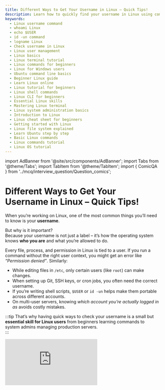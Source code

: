 ```yaml
---
title: Different Ways to Get Your Username in Linux – Quick Tips!
description: Learn how to quickly find your username in Linux using commands like `whoami`, `$USER`, `id -un`, and `logname`. Understand when to use each method and why usernames matter in Linux.
keywords:
  - Linux username command
  - whoami Linux
  - echo $USER
  - id -un command
  - logname Linux
  - Check username in Linux
  - Linux user management
  - Linux basics
  - Linux terminal tutorial
  - Linux commands for beginners
  - Linux for Windows users
  - Ubuntu command line basics
  - Beginner Linux guide
  - Learn Linux online
  - Linux tutorial for beginners
  - Linux shell commands
  - Linux CLI for beginners
  - Essential Linux skills
  - Mastering Linux terminal
  - Linux system administration basics
  - Introduction to Linux
  - Linux cheat sheet for beginners
  - Getting started with Linux
  - Linux file system explained
  - Learn Ubuntu step by step
  - Basic Linux commands
  - Linux commands tutorial
  - Linux OS tutorial
---
```


import AdBanner from '@site/src/components/AdBanner';
import Tabs from '@theme/Tabs';
import TabItem from '@theme/TabItem';
import { ComicQA } from '../mcq/interview_question/Question_comics';

# Different Ways to Get Your Username in Linux – Quick Tips!


When you’re working on Linux, one of the most common things you’ll need to know is your **username**.  

But why is it important?  
Because your username is not just a label – it’s how the operating system knows **who you are** and what you’re allowed to do.  

Every file, process, and permission in Linux is tied to a user. If you run a command without the right user context, you might get an error like *“Permission denied”*. Similarly:
- While editing files in `/etc`, only certain users (like `root`) can make changes.  
- When setting up Git, SSH keys, or cron jobs, you often need the correct username.  
- If you’re writing shell scripts, `$USER` or `id -un` helps make them portable across different accounts.  
- On multi-user servers, knowing *which account you’re actually logged in as* avoids costly mistakes.  

:::tip That’s why
 having quick ways to check your username is a small but **essential skill for Linux users** from beginners learning commands to system admins managing production servers.  
:::

<div style={{ position: 'relative', paddingBottom: '56.25%', height: 0, overflow: 'hidden' }}>
  <iframe
    src="https://www.youtube.com/embed/TsY0sJPKdA8"
    title="User name in linux"
    style={{ position: 'absolute', top: 0, left: 0, width: '100%', height: '100%' }}
    frameBorder="0"
    allow="accelerometer; autoplay; clipboard-write; encrypted-media; gyroscope; picture-in-picture"
    allowFullScreen
  />
</div>

> ***In this guide, we’ll explore **four easy and reliable methods** to get your username in Linux, explain their differences, and show when to use each one.***

<div>
    <AdBanner />
</div>

## What Is a Username in Linux?

In Linux, a **username** is more than just the name you type when logging in  it’s a **unique identity** that defines who you are on the system.  
Behind the scenes, every username is mapped to a **numeric User ID (UID)**, and this UID is what the operating system actually uses to manage access and permissions.  

:::caution Why It Matters
:::
- **Ownership of files and processes**: 
    - Every file, folder, or running process in Linux is tied to a user. 
    - For example, if `abhinav` creates a file, only `abhinav` (or root) has full control over it by default.  
- **Security and permissions**: 
    - Usernames determine what you *can* and *cannot* do. 
    - A normal user cannot install software system-wide without `sudo`, while the `root` user can.  
- **Multi-user environment**: 
    - Linux was designed as a multi-user operating system.
    - On servers or shared systems, each person has their own username to separate responsibilities and prevent conflicts.  
- **Scripting and automation**: 
    - Many shell scripts rely on environment variables like `$USER` or commands like `id -un` to adapt dynamically to the current user.  

:::caution Example in Action
:::
Let’s say you log in with the username `abhinav`. Internally, Linux might assign you:  

- **Username**: `abhinav`  
- **UID**: `1000`  
- **Primary Group**: `abhinav` (GID 1000)  
- **Additional Groups**: `sudo`, `docker`, `video`  

Now, every process you start (opening VS Code, compiling code, running a server) carries that UID. This ensures the system knows *which user owns which process* and enforces access control consistently.  


---
:::important
 *In short, the username is the **front-facing identity**, while the UID is the **system’s internal key**. Together, they form the foundation of Linux’s security and permission model.*
:::
---

## 1. Using `whoami`

The simplest and most commonly used command is:

```python
whoami
```
:::tip How it works:
:::
* `whoami` literally means “Who am I?”
* It queries the system and prints the **effective username** of the current session.

:::caution Example:
:::
```python
$ whoami
abhinav
```

:::note
**This shows that the current user running the command is `abhinav`.**
:::

:::caution When to use:
:::tip here are some cases when to use
* When you just want a **quick answer**.
* Useful in everyday terminal usage.
* Works in almost all Linux/Unix-based systems.
:::


## 2. Using the `$USER` Environment Variable

Every Linux session has environment variables that store useful information.
One of them is `$USER`, which stores your username.

To check it:

```bash
echo $USER
```

###### How it works:

* The shell sets `$USER` when you log in.
* Running `echo $USER` simply prints the value of that variable.

###### Example:

```python
$ echo $USER
abhinav
```

:::caution When to use:

* Handy when writing **shell scripts** since you can directly reference `$USER`.
* Useful in automation tasks where you want the script to adapt to whoever is running it.
:::
:::note ⚠️ **Note:** 
***In rare cases, if the environment variable is modified manually, `$USER` might not match the actual username. That’s why it’s reliable in most cases but not 100% guaranteed.***
:::
---

## 3. Using `id -un`

The `id` command prints details about a user, including UID, GID, and groups.
If you only want the username:

```python
id -un
```

###### How it works:

* `id` normally prints all user info (`uid=1000(abhinav) gid=1000(abhinav) groups=1000(abhinav),27(sudo),…`).
* The `-un` flags tell it to **only return the username** of the effective user.

###### Example:

```python
$ id -un
abhinav
```

:::caution When to use:

* When you want **accuracy**.
* More reliable than `$USER` since it queries the system directly.
* Commonly used in scripts where you want both username and numeric IDs.
:::


## 4. Using `logname`

The `logname` command shows the **login name of the user** who started the session:

```python
logname
```

###### How it works:

* Unlike `whoami`, which shows the **effective user**, `logname` shows the **original login user**.
* If you switch users with `su`, `whoami` will show the current user, but `logname` will still show the original login account.

###### Example:

```python
$ logname
abhinav
```

:::caution When to use:

* When you want to know **who actually logged in first**, regardless of user switching.
* Useful for auditing or tracking sessions.

:::note ⚠️ **Note:** 
If you’re running a script via cron or system services, `logname` might fail because there’s no login session.
:::

---

<div>
    <AdBanner />
</div>


## Comparison of All Methods

Here’s a quick side-by-side comparison of all four commands:

| Command      | Output                             | Best For                           | Limitations                                     |
| ------------ | ---------------------------------- | ---------------------------------- | ----------------------------------------------- |
| `whoami`     | Current effective user             | Quick checks in terminal           | Always shows effective user, not original login |
| `echo $USER` | Username from environment variable | Writing scripts, automation        | Can be overwritten manually                     |
| `id -un`     | Effective user                     | Reliable system queries, scripting | None (very stable)                              |
| `logname`    | Original login user                | Checking who logged in initially   | May fail in non-login shells (cron, systemd)    |

---

##  Practical Use Cases

* **System Administration** → Knowing which user is running a process helps with debugging and permission management.
* **Scripting** → Automating scripts with `$USER` or `id -un` ensures they adapt to different environments.
* **Security** → `logname` can help identify the original user in case of privilege escalation.
* **Development** → Some compilers, build tools, or package managers require the username for logs or configs.

---

## Frequently Asked Questions (FAQs)

<ComicQA
  question="1) What is the difference between `whoami` and `logname`?"
  answer="`whoami` shows the current effective user (after switching with su, it will show the switched user). `logname` shows the original login user who started the session."
  code={`whoami
logname`}
  example="If you log in as 'abhinav' and switch to 'root', 'whoami' shows 'root' while 'logname' still shows 'abhinav'."
  whenToUse="Use 'whoami' for knowing your active user and 'logname' for session tracking."
/>

<ComicQA
  question="2) Which method is the most reliable?"
  answer="The 'id -un' command is the most reliable and script-friendly. The '$USER' variable is convenient but can be manually changed."
  code={`id -un
echo $USER`}
  example="'id -un' always reflects the actual user, while '$USER' might not."
  whenToUse="Use 'id -un' in scripts for reliability."
/>

<ComicQA
  question="3) Can I check other users’ names?"
  answer="Yes. Commands like 'getent passwd' or 'cat /etc/passwd' can list all usernames on the system."
  code={`getent passwd
cat /etc/passwd`}
  example="Shows all users registered in the system, not just the current one."
  whenToUse="Use when you need a list of all system users, not just the active one."
/>

<ComicQA
  question="4) Does this work on macOS or WSL?"
  answer="Yes. macOS (Unix-based) supports these commands. WSL (Windows Subsystem for Linux) also supports them since it runs a Linux environment."
  code={`whoami
id -un`}
  example="On both macOS and WSL, these commands behave the same as on Linux."
  whenToUse="Use on macOS and WSL just like on Linux for consistency."
/>

<ComicQA
  question="5) What is the difference between `$USER` and `id -un`?"
  answer="`$USER` is an environment variable and can be changed manually. `id -un` always queries the system for the actual username."
  code={`echo $USER
id -un`}
  example="If you run `export USER=xyz`, '$USER' shows 'xyz' but 'id -un' still shows the correct user."
  whenToUse="Prefer 'id -un' in automation, use '$USER' for quick checks."
/>

<ComicQA
  question="6) How do I find my UID (User ID)?"
  answer="Use the 'id -u' command to get your UID, which is a numeric representation of your username."
  code={`id -u
id -un`}
  example="'id -u' might return 1000, while 'id -un' returns 'abhinav'."
  whenToUse="When working with permissions or system-level configs that use numeric IDs."
/>

<ComicQA
  question="7) How can I see which groups I belong to?"
  answer="Use the 'groups' command or 'id' to see all groups your user is part of."
  code={`groups
id`}
  example="'groups abhinav' shows all the groups assigned to user 'abhinav'."
  whenToUse="Use when debugging file permissions or configuring user roles."
/>

<ComicQA
  question="8) How do I check the home directory of my user?"
  answer="You can run 'echo $HOME' or check the '/etc/passwd' file for your username."
  code={`echo $HOME
getent passwd abhinav`}
  example="For user 'abhinav', the home might be '/home/abhinav'."
  whenToUse="When setting up config files or verifying environment setup."
/>

<ComicQA
  question="9) Can root and normal users see different outputs?"
  answer="Yes. When switching with 'su', 'whoami' shows the effective user (root), but 'logname' may still show the original session owner."
  code={`su -
whoami
logname`}
  example="If you login as 'abhinav' then 'su -' into root, 'whoami' → root, 'logname' → abhinav."
  whenToUse="Important when tracking commands run as root vs session user."
/>

<ComicQA
  question="10) How do I find the currently logged-in users?"
  answer="You can use 'who', 'w', or 'users' commands to see who is logged in at the moment."
  code={`who
w
users`}
  example="'who' shows detailed info like terminal and login time."
  whenToUse="Use on shared servers to check active sessions."
/>

<ComicQA
  question="11) How do I create a new user in Linux?"
  answer="You can create a new user with the 'useradd' or 'adduser' command (depending on the distro). You may also need to set a password separately."
  code={`sudo useradd -m newuser
sudo passwd newuser

# On Debian/Ubuntu
sudo adduser newuser`}
  example="'useradd -m newuser' creates a home directory at /home/newuser and 'passwd newuser' sets the password."
  whenToUse="Use when setting up accounts for new team members or managing multi-user systems."
/>



## More Articles

<Tabs>
  <TabItem value="docs" label="📚 Documentation">
             - [CompilerSutra Home](https://compilersutra.com)
                - [CompilerSutra Homepage (Alt)](https://compilersutra.com/)
                - [Getting Started Guide](https://compilersutra.com/get-started)
                - [Newsletter Signup](https://compilersutra.com/newsletter)
                - [Skip to Content (Accessibility)](https://compilersutra.com#__docusaurus_skipToContent_fallback)


  </TabItem>

  <TabItem value="tutorials" label="📖 Tutorials & Guides">

        - [AI Documentation](https://compilersutra.com/docs/Ai)
        - [DSA Overview](https://compilersutra.com/docs/DSA/)
        - [DSA Detailed Guide](https://compilersutra.com/docs/DSA/DSA)
        - [MLIR Introduction](https://compilersutra.com/docs/MLIR/intro)
        - [TVM for Beginners](https://compilersutra.com/docs/tvm-for-beginners)
        - [Python Tutorial](https://compilersutra.com/docs/python/python_tutorial)
        - [C++ Tutorial](https://compilersutra.com/docs/c++/CppTutorial)
        - [C++ Main File Explained](https://compilersutra.com/docs/c++/c++_main_file)
        - [Compiler Design Basics](https://compilersutra.com/docs/compilers/compiler)
        - [OpenCL for GPU Programming](https://compilersutra.com/docs/gpu/opencl)
        - [LLVM Introduction](https://compilersutra.com/docs/llvm/intro-to-llvm)
        - [Introduction to Linux](https://compilersutra.com/docs/linux/intro_to_linux)

  </TabItem>

  <TabItem value="assessments" label="📝 Assessments">

        - [C++ MCQs](https://compilersutra.com/docs/mcq/cpp_mcqs)
        - [C++ Interview MCQs](https://compilersutra.com/docs/mcq/interview_question/cpp_interview_mcqs)

  </TabItem>

  <TabItem value="projects" label="🛠️ Projects">

            - [Project Documentation](https://compilersutra.com/docs/Project)
            - [Project Index](https://compilersutra.com/docs/project/)
            - [Graphics Pipeline Overview](https://compilersutra.com/docs/The_Graphic_Rendering_Pipeline)
            - [Graphic Rendering Pipeline (Alt)](https://compilersutra.com/docs/the_graphic_rendering_pipeline/)

  </TabItem>

  <TabItem value="resources" label="🌍 External Resources">

            - [LLVM Official Docs](https://llvm.org/docs/)
            - [Ask Any Question On Quora](https://compilersutra.quora.com)
            - [GitHub: FixIt Project](https://github.com/aabhinavg1/FixIt)
            - [GitHub Sponsors Page](https://github.com/sponsors/aabhinavg1)

  </TabItem>

  <TabItem value="social" label="📣 Social Media">

    - [🐦 Twitter - CompilerSutra](https://twitter.com/CompilerSutra)  
    - [💼 LinkedIn - Abhinav](https://www.linkedin.com/in/abhinavcompilerllvm/)  
    - [📺 YouTube - CompilerSutra](https://www.youtube.com/@compilersutra)  
    - [📘 Facebook - CompilerSutra](https://www.facebook.com/profile.php?id=61577245012547)  
    - [📝 Quora - CompilerSutra](https://compilersutra.quora.com/)  


  </TabItem>
</Tabs>


<div>
    <AdBanner />
</div>